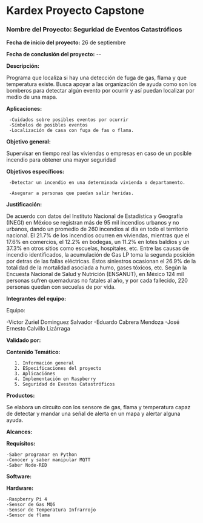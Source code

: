 # Kardex Proyecto Capstone


### **Nombre del Proyecto:**   Seguridad de Eventos Catastróficos


**Fecha de inicio del proyecto:**   26 de septiembre


**Fecha de conclusión del proyecto:**   --




**Descripción:**


Programa que localiza si hay una detección de fuga de gas,  flama y que temperatura existe. Busca apoyar a las organización de ayuda como son los bomberos para detectar algún evento por ocurrir y así puedan localizar por medio de una mapa.





**Aplicaciones:**


     -Cuidados sobre posibles eventos por ocurrir
     -Símbolos de posibles eventos
     -Localización de casa con fuga de fas o flama.
     


**Objetivo general:**


Supervisar en tiempo real las viviendas o empresas en caso de un posible incendio para obtener una mayor seguridad 


**Objetivos específicos:**

     -Detectar un incendio en una determinada vivienda o departamento.

     -Asegurar a personas que puedan salir heridas.



**Justificación:**


De acuerdo con datos del Instituto Nacional de Estadística y Geografía (INEGI) en México se registran más de 95 mil incendios urbanos y no urbanos, dando un promedio de 260 incendios al día en todo el territorio nacional. El 21.7% de los incendios ocurren en viviendas, mientras que el 17.6% en comercios, el 12.2% en bodegas, un 11.2% en lotes baldios y un 37.3% en otros sitios como escuelas, hospitales, etc. Entre las causas de incendio identificados, la acumulación de Gas LP toma la segunda posición por detras de las fallas eléctricas. Estos siniestros ocasionan el 26.9% de la totalidad de la mortalidad asociada a humo, gases tóxicos, etc. Según la Encuesta Nacional de Salud y Nutrición (ENSANUT), en México 124 mil personas sufren quemaduras no fatales al año, y por cada fallecido, 220 personas quedan con secuelas de por vida.



**Integrantes del equipo:**


Equipo:


 -Victor Zuriel Dominguez Salvador
 -Eduardo Cabrera Mendoza 
 -José Ernesto Calvillo Lizárraga


**Validado por:**


**Contenido Temático:**


       1. Información general
       2. ESpecificaciones del proyecto
       3. Aplicaciónes
       4. Implementación en Raspberry
       5. Seguridad de Evestos Catastróficos



**Productos:**


Se elabora un circuito con los sensore de gas, flama y temperatura capaz de detectar y mandar una señal de alerta en un mapa y alertar alguna ayuda.



**Alcances:**



**Requisitos:**


    -Saber programar en Python
    -Conocer y saber manipular MQTT
    -Saber Node-RED



**Software:**



**Hardware:**


    -Raspberry Pi 4
    -Sensor de Gas MQ6
    -Sensor de Temperatura Infrarrojo
    -Sensor de flama